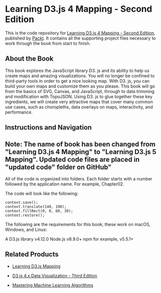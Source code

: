 # Learning D3.js 4 Mapping - Second Edition
This is the code repository for [Learning D3.js 4 Mapping - Second Edition](https://www.packtpub.com/web-development/learning-d3js-4-mapping-second-edition?utm_source=github&utm_medium=repository&utm_campaign=9781787280175), published by [Packt](https://www.packtpub.com/?utm_source=github). It contains all the supporting project files necessary to work through the book from start to finish.
## About the Book
This book explores the JavaScript library D3. js and its ability to help us create maps and amazing visualizations. You will no longer be confined to third-party tools in order to get a nice looking map. With D3. js, you can build your own maps and customize them as you please. This book will go from the basics of SVG, Canvas, and JavaScript, through to data trimming and modification with TopoJSON. Using D3. js to glue together these key ingredients, we will create very attractive maps that cover many common use cases, such as choropleths, data overlays on maps, interactivity, and performance.


## Instructions and Navigation
## Note: The name of book has been changed from "Learning D3.js 4 Mapping" to "Learning D3.js 5 Mapping". Updated code files are placed in "updated code" folder on GitHub"

All of the code is organized into folders. Each folder starts with a number followed by the application name. For example, Chapter02.



The code will look like the following:
```
context.save();
context.translate(140, 190);
context.fillRect(0, 0, 60, 30);
context.restore();
```

The following are the requirements for this book; these work on macOS, Windows,
and Linux:

A D3.js library v4.12.0
Node.js v8.9.0+
npm for example, v5.5.1+

## Related Products
* [Learning D3.js Mapping](https://www.packtpub.com/web-development/learning-d3js-mapping?utm_source=github&utm_medium=repository&utm_campaign=9781783985609)

* [D3.js 4.x Data Visualization - Third Edition](https://www.packtpub.com/web-development/d3js-4x-data-visualization-third-edition?utm_source=github&utm_medium=repository&utm_campaign=9781787120358)

* [Mastering Machine Learning Algorithms](https://www.packtpub.com/big-data-and-business-intelligence/mastering-machine-learning-algorithms?utm_source=github&utm_medium=repository&utm_campaign=9781788621113)
